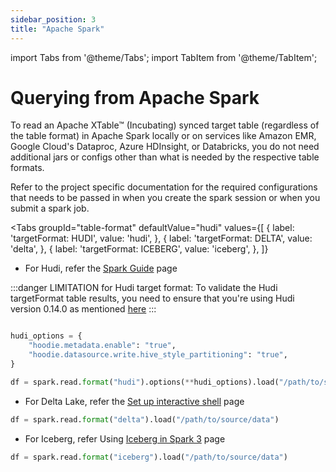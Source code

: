```yaml
---
sidebar_position: 3
title: "Apache Spark"
---
```


import Tabs from '@theme/Tabs';
import TabItem from '@theme/TabItem';

# Querying from Apache Spark
To read an Apache XTable™ (Incubating) synced target table (regardless of the table format) in Apache Spark locally or on services like
Amazon EMR, Google Cloud's Dataproc, Azure HDInsight, or Databricks, you do not need additional jars or configs
other than what is needed by the respective table formats.

Refer to the project specific documentation for the required configurations that needs to be passed in when
you create the spark session or when you submit a spark job.

<Tabs
groupId="table-format"
defaultValue="hudi"
values={[
{ label: 'targetFormat: HUDI', value: 'hudi', },
{ label: 'targetFormat: DELTA', value: 'delta', },
{ label: 'targetFormat: ICEBERG', value: 'iceberg', },
]}
>

<TabItem value="hudi">

* For Hudi, refer the [Spark Guide](https://hudi.apache.org/docs/quick-start-guide#spark-shellsql) page

:::danger LIMITATION for Hudi target format:
To validate the Hudi targetFormat table results, you need to ensure that you're using Hudi version 0.14.0 as mentioned [here](/docs/features-and-limitations#hudi)
:::

```python md title="python"

hudi_options = {
    "hoodie.metadata.enable": "true",
    "hoodie.datasource.write.hive_style_partitioning": "true",
}

df = spark.read.format("hudi").options(**hudi_options).load("/path/to/source/data")
```

</TabItem>
<TabItem value="delta">

* For Delta Lake, refer the [Set up interactive shell](https://docs.delta.io/latest/quick-start.html#set-up-interactive-shell) page

```python md title="python"
df = spark.read.format("delta").load("/path/to/source/data")
```

</TabItem>
<TabItem value="iceberg">

* For Iceberg, refer Using [Iceberg in Spark 3](https://iceberg.apache.org/docs/latest/getting-started/#using-iceberg-in-spark-3) page

```python md title="python"
df = spark.read.format("iceberg").load("/path/to/source/data")
```

</TabItem>
</Tabs>
